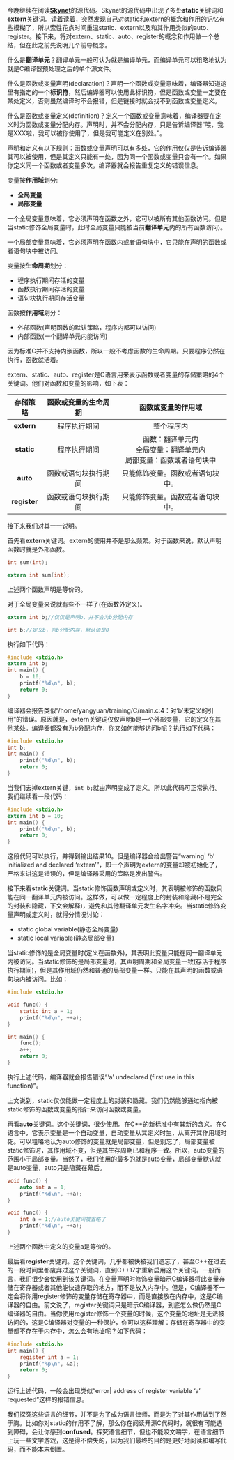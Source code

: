 今晚继续在阅读[**Skynet**](https://github.com/cloudwu/skynet)的源代码。Skynet的源代码中出现了多处**static**关键词和**extern**关键词。读着读着，突然发现自己对static和extern的概念和作用的记忆有些模糊了，所以索性花点时间重温static、extern以及和其作用类似的auto、register。接下来，将对extern、static、auto、register的概念和作用做一个总结，但在此之前先说明几个前导概念。

什么是**翻译单元**？翻译单元一般可认为就是编译单元，而编译单元可以粗略地认为就是C编译器预处理之后的单个源文件。

什么是函数或变量声明(declaration)？声明一个函数或变量意味着，编译器知道这里有指定的一个**标识符**，然后编译器可以使用此标识符，但是函数或变量一定要在某处定义，否则虽然编译时不会报错，但是链接时就会找不到函数或变量定义。

什么是函数或变量定义(definition)？定义一个函数或变量意味着，编译器要在定义时为函数或变量分配内存。声明时，并不会分配内存，只是告诉编译器“喂，我是XXX啦，我可以被你使用了，但是我可能定义在别处。”。

声明和定义有以下规则：函数或变量声明可以有多处，它的作用仅仅是告诉编译器其可以被使用，但是其定义只能有一处，因为同一个函数或变量只会有一个。如果你定义同一个函数或者变量多次，编译器就会报告重复定义的错误信息。

变量按**作用域**划分:

+ **全局变量**
+ **局部变量**

一个全局变量意味着，它必须声明在函数之外，它可以被所有其他函数访问。但是当static修饰全局变量时，此时全局变量只能被当前**翻译单元**内的所有函数访问)。

一个局部变量意味着，它必须声明在函数内或者语句块中，它只能在声明的函数或者语句块中被访问。

变量按**生命周期**划分：

+ 程序执行期间存活的变量
+ 函数执行期间存活的变量
+ 语句块执行期间存活变量

函数按**作用域**划分：

+ 外部函数(声明函数的默认策略，程序内都可以访问)
+ 内部函数(一个翻译单元内能访问)

因为标准C并不支持内嵌函数，所以一般不考虑函数的生命周期。只要程序仍然在执行，函数就活着。

extern、static、auto、register是C语言用来表示函数或者变量的存储策略的4个关键词。他们对函数和变量的影响，如下表：

|   存储策略   | 函数或变量的生命周期 |                      函数或变量的作用域                      |
| :----------: | :------------------: | :----------------------------------------------------------: |
|  **extern**  |     程序执行期间     |                          整个程序内                          |
|  **static**  |     程序执行期间     | 函数：翻译单元内<br />全局变量：翻译单元内<br />局部变量：函数或者语句块中 |
|   **auto**   | 函数或语句块执行期间 |               只能修饰变量。函数或者语句块中。               |
| **register** | 函数或语句块执行期间 |               只能修饰变量。函数或者语句块中。               |

接下来我们对其一一说明。

首先看**extern**关键词。extern的使用并不是那么频繁。对于函数来说，默认声明函数时就是外部函数。

```c
int sum(int);
```

```c
extern int sum(int);
```

上述两个函数声明是等价的。

对于全局变量来说就有些不一样了(在函数外定义)。

```c
extern int b;//仅仅是声明b，并不会为b分配内存
```

```c
int b;//定义b，为b分配内存，默认值是0
```

执行如下代码：

```c
#include <stdio.h>
extern int b;
int main() {
    b = 10;
    printf("%d\n", b);
    return 0;
}
```

编译器会报告类似“/home/yangyuan/training/C/main.c:4：对‘b’未定义的引用”的错误。原因就是，extern关键词仅仅声明b是一个外部变量，它的定义在其他某处。编译器都没有为b分配内存，你又如何能够访问b呢？执行如下代码：

```c
#include <stdio.h>
int b;
int main() {
    printf("%d\n", b);
    return 0;
}
```

当我们去掉extern关键，`int b;`就由声明变成了定义。所以此代码可正常执行。我们继续看一段代码：

```c
#include <stdio.h>
extern int b = 10;
int main() {
    printf("%d\n", b);
    return 0;
}
```

这段代码可以执行，并得到输出结果10。但是编译器会给出警告“warning| ‘b’ initialized and declared ‘extern’”，即一个声明为extern的变量却被初始化了，严格来讲这是错误的，但是编译器采用的策略是发出警告。

接下来看**static**关键词。当static修饰函数声明或定义时，其表明被修饰的函数只能在同一翻译单元内被访问。这样做，可以做一定程度上的封装和隐藏(不是完全的封装和隐藏，下文会解释)，避免和其他翻译单元发生名字冲突。当static修饰变量声明或定义时，就得分情况讨论：

+ static global variable(静态全局变量)
+ static local variable(静态局部变量)

当static修饰的是全局变量时(定义在函数外)，其表明此变量只能在同一翻译单元内被访问。当static修饰的是局部变量时，其声明周期和全局变量一致(存活于程序执行期间)，但是其作用域仍然和普通的局部变量一样。只能在其声明的函数或语句块内被访问。比如：

```c
#include <stdio.h>

void func() {
    static int a = 1;
    printf("%d\n", ++a);
}

int main() {
    func();
    a++;
    return 0;
}
```

执行上述代码，编译器就会报告错误“‘a’ undeclared (first use in this function)”。

上文说到，static仅仅能做一定程度上的封装和隐藏。我们仍然能够通过指向被static修饰的函数或变量的指针来访问函数或变量。

再看**auto**关键词。这个关键词，很少使用。在C++的新标准中有其新的含义。在C语言中，它表示变量是一个自动变量，自动变量从其定义时生，从离开其作用域时死。可以粗略地认为auto修饰的变量就是局部变量，但是别忘了，局部变量被static修饰时，其作用域不变，但是其生存周期已和程序一致。所以，auto变量的范围小于局部变量。当然了，我们使用的最多的就是auto变量，局部变量默认就是auto变量，auto只是隐藏在幕后。

```c
void func() {
    auto int a = 1;
    printf("%d\n", ++a);
}
```

```c
void func() {
    int a = 1;//auto关键词被省略了
    printf("%d\n", ++a);
}
```

上述两个函数中定义的变量a是等价的。

最后看**register**关键词。这个关键词，几乎都被快被我们遗忘了，甚至C++在过去的一段时间里都废弃过这个关键词，直到C++17才重新启用这个关键词。一般而言，我们很少会使用到该关键词。在变量声明时修饰变量暗示C编译器将此变量存储在寄存器或者其他能快速存取的地方，而不是放入内存中。但是，C编译器不一定会将你用register修饰的变量存储在寄存器中，而是直接放在内存中，这是C编译器的自由。前文说了，register关键词只是暗示C编译器，到底怎么做仍然是C编译器的自由。当你使用register修饰一个变量的时候，这个变量的地址是无法被访问的，这是C编译器对变量的一种保护，你可以这样理解：存储在寄存器中的变量都不存在于内存中，怎么会有地址呢？如下代码：

```c
#include <stdio.h>
int main() {
    register int a = 1;
    printf("%p\n", &a);
    return 0;
}
```

运行上述代码，一般会出现类似“error| address of register variable ‘a’ requested”这样的报错信息。

我们探究这些语言的细节，并不是为了成为语言律师，而是为了对其作用做到了然于胸。比如你对static的作用不了解，那么你在阅读开源C代码时，就很有可能遇到障碍，会让你感到**confused**。探究语言细节，但也不能咬文嚼字，在语言细节上玩一些文字游戏，这是得不偿失的，因为我们最终的目的是更好地阅读和编写代码，而不能本末倒置。